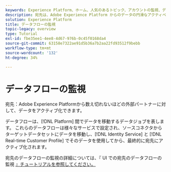 ```yaml
---
keywords: Experience Platform、ホーム、人気のあるトピック、アカウントの監視、データフローの監視、データフロー、宛先
description: 宛先は、Adobe Experience Platform からのデータの円滑なアクティベーションを可能にする、宛先プラットフォームとの事前定義済みの統合です。宛先を使用して、クロスチャネルマーケティングキャンペーン、電子メールキャンペーン、ターゲット広告、その他多くの使用事例に関する既知および不明なデータをアクティブ化できます。
solution: Experience Platform
title: データフローの監視
topic-legacy: overview
type: Tutorial
exl-id: fbe35ee1-4ee8-4d67-976b-0c45f0168da4
source-git-commit: 63158e7322ae91d5b36a7b2aa22fd93512f9bebb
workflow-type: tm+mt
source-wordcount: '132'
ht-degree: 34%

---
```


# データフローの監視

 宛先：Adobe Experience Platformから数え切れないほどの外部パートナーに対して、データをアクティブ化できます。

データフローは、[!DNL Platform] 間でデータを移動するデータジョブを表します。 これらのデータフローは様々なサービスで設定され、ソースコネクタからターゲットデータセットにデータを移動し、[!DNL Identity Service] と [!DNL Real-time Customer Profile] でそのデータを使用してから、最終的に宛先にアクティブ化されます。

宛先のデータフローの監視の詳細については、『 UI での宛先のデータフローの監視 [』チュートリアルを参照してください。](../../dataflows/ui/monitor-destinations.md)

